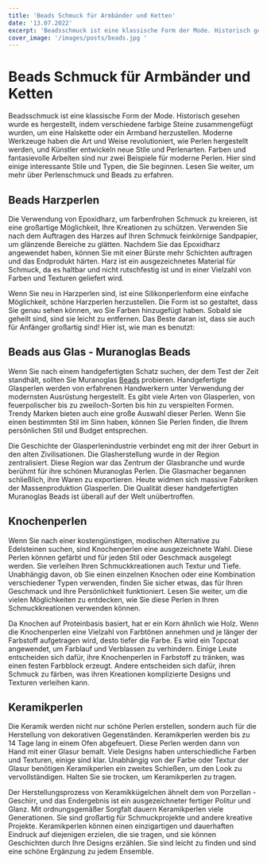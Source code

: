 ```yaml
---
title: 'Beads Schmuck für Armbänder und Ketten'
date: '13.07.2022'
excerpt: 'Beadsschmuck ist eine klassische Form der Mode. Historisch gesehen wurde es hergestellt, indem verschiedene farbige Steine zusammengefügt wurden, um eine Halskette oder ein Armband herzustellen.'
cover_image: '/images/posts/beads.jpg '
---
```

# Beads Schmuck für Armbänder und Ketten
Beadsschmuck ist eine klassische Form der Mode. Historisch gesehen wurde es hergestellt, indem verschiedene farbige Steine zusammengefügt wurden, um eine Halskette oder ein Armband herzustellen. Moderne Werkzeuge haben die Art und Weise revolutioniert, wie Perlen hergestellt werden, und Künstler entwickeln neue Stile und Perlenarten. Farben und fantasievolle Arbeiten sind nur zwei Beispiele für moderne Perlen. Hier sind einige interessante Stile und Typen, die Sie beginnen. Lesen Sie weiter, um mehr über Perlenschmuck und Beads zu erfahren.

## Beads Harzperlen
Die Verwendung von Epoxidharz, um farbenfrohen Schmuck zu kreieren, ist eine großartige Möglichkeit, Ihre Kreationen zu schützen. Verwenden Sie nach dem Auftragen des Harzes auf Ihren Schmuck feinkörnige Sandpapier, um glänzende Bereiche zu glätten. Nachdem Sie das Epoxidharz angewendet haben, können Sie mit einer Bürste mehr Schichten auftragen und das Endprodukt härten. Harz ist ein ausgezeichnetes Material für Schmuck, da es haltbar und nicht rutschfestig ist und in einer Vielzahl von Farben und Texturen geliefert wird.

Wenn Sie neu in Harzperlen sind, ist eine Silikonperlenform eine einfache Möglichkeit, schöne Harzperlen herzustellen. Die Form ist so gestaltet, dass Sie genau sehen können, wo Sie Farben hinzugefügt haben. Sobald sie geheilt sind, sind sie leicht zu entfernen. Das Beste daran ist, dass sie auch für Anfänger großartig sind! Hier ist, wie man es benutzt:

## Beads aus Glas - Muranoglas Beads
Wenn Sie nach einem handgefertigten Schatz suchen, der dem Test der Zeit standhält, sollten Sie Muranoglas [Beads](https://www.materia-schmuck.de/damen/beads/) probieren. Handgefertigte Glasperlen werden von erfahrenen Handwerkern unter Verwendung der modernsten Ausrüstung hergestellt. Es gibt viele Arten von Glasperlen, von feuerpolischer bis zu zweiloch-Sorten bis hin zu verspielten Formen. Trendy Marken bieten auch eine große Auswahl dieser Perlen. Wenn Sie einen bestimmten Stil im Sinn haben, können Sie Perlen finden, die Ihrem persönlichen Stil und Budget entsprechen.

Die Geschichte der Glasperlenindustrie verbindet eng mit der ihrer Geburt in den alten Zivilisationen. Die Glasherstellung wurde in der Region zentralisiert. Diese Region war das Zentrum der Glasbranche und wurde berühmt für ihre schönen Muranoglas Perlen. Die Glasmacher begannen schließlich, ihre Waren zu exportieren. Heute widmen sich massive Fabriken der Massenproduktion Glasperlen. Die Qualität dieser handgefertigten Muranoglas Beads ist überall auf der Welt unübertroffen.

## Knochenperlen
Wenn Sie nach einer kostengünstigen, modischen Alternative zu Edelsteinen suchen, sind Knochenperlen eine ausgezeichnete Wahl. Diese Perlen können gefärbt und für jeden Stil oder Geschmack ausgelegt werden. Sie verleihen Ihren Schmuckkreationen auch Textur und Tiefe. Unabhängig davon, ob Sie einen einzelnen Knochen oder eine Kombination verschiedener Typen verwenden, finden Sie sicher etwas, das für Ihren Geschmack und Ihre Persönlichkeit funktioniert. Lesen Sie weiter, um die vielen Möglichkeiten zu entdecken, wie Sie diese Perlen in Ihren Schmuckkreationen verwenden können.

Da Knochen auf Proteinbasis basiert, hat er ein Korn ähnlich wie Holz. Wenn die Knochenperlen eine Vielzahl von Farbtönen annehmen und je länger der Farbstoff aufgetragen wird, desto tiefer die Farbe. Es wird ein Topcoat angewendet, um Farblauf und Verblassen zu verhindern. Einige Leute entscheiden sich dafür, ihre Knochenperlen in Farbstoff zu tränken, was einen festen Farbblock erzeugt. Andere entscheiden sich dafür, ihren Schmuck zu färben, was ihren Kreationen komplizierte Designs und Texturen verleihen kann.

## Keramikperlen
Die Keramik werden nicht nur schöne Perlen erstellen, sondern auch für die Herstellung von dekorativen Gegenständen. Keramikperlen werden bis zu 14 Tage lang in einem Ofen abgefeuert. Diese Perlen werden dann von Hand mit einer Glasur bemalt. Viele Designs haben unterschiedliche Farben und Texturen, einige sind klar. Unabhängig von der Farbe oder Textur der Glasur benötigen Keramikperlen ein zweites Schießen, um den Look zu vervollständigen. Halten Sie sie trocken, um Keramikperlen zu tragen.

Der Herstellungsprozess von Keramikkügelchen ähnelt dem von Porzellan -Geschirr, und das Endergebnis ist ein ausgezeichneter fertiger Politur und Glanz. Mit ordnungsgemäßer Sorgfalt dauern Keramikperlen viele Generationen. Sie sind großartig für Schmuckprojekte und andere kreative Projekte. Keramikperlen können einen einzigartigen und dauerhaften Eindruck auf diejenigen erzielen, die sie tragen, und sie können Geschichten durch Ihre Designs erzählen. Sie sind leicht zu finden und sind eine schöne Ergänzung zu jedem Ensemble.
